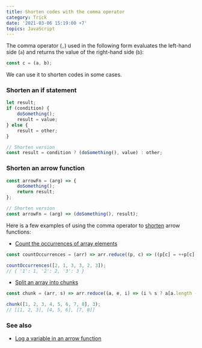 ```yaml
---
title: Shorten codes with the comma operator
category: Trick
date: '2021-03-06 15:19:00 +7'
topics: JavaScript
---
```


The comma operator (`,`) used in the following form evaluates the left-hand side (`a`) and returns the value of the right-hand side (`b`):

```js
const c = (a, b);
```

We can use it to shorten codes in some cases.

### Shorten an if statement

```js
let result;
if (condition) {
    doSomething();
    result = value;
} else {
    result = other;
}

// Shorten version
const result = condition ? (doSomething(), value) : other;
```

### Shorten an arrow function

```js
const arrowFn = (arg) => {
    doSomething();
    return result;
};

// Shorten version
const arrowFn = (arg) => (doSomething(), result);
```

Here is a few examples of using the comma operator to [shorten](https://1loc.dev) arrow functions:

-   [Count the occurrences of array elements](https://1loc.dev/#count-the-occurrences-of-array-elements)

```js
const countOccurrences = (arr) => arr.reduce((p, c) => ((p[c] = ++p[c] || 1), p), {});

countOccurrences([2, 1, 3, 3, 2, 3]);
// { '1': 1, '2': 2, '3': 3 }
```

-   [Split an array into chunks](https://1loc.dev/#split-an-array-into-chunks)

```js
const chunk = (arr, s) => arr.reduce((a, e, i) => (i % s ? a[a.length - 1].push(e) : a.push([e]), a), []);

chunk([1, 2, 3, 4, 5, 6, 7, 8], 3);
// [[1, 2, 3], [4, 5, 6], [7, 8]]
```

### See also

-   [Log a variable in an arrow function](/log-a-variable-in-an-arrow-function.html)
